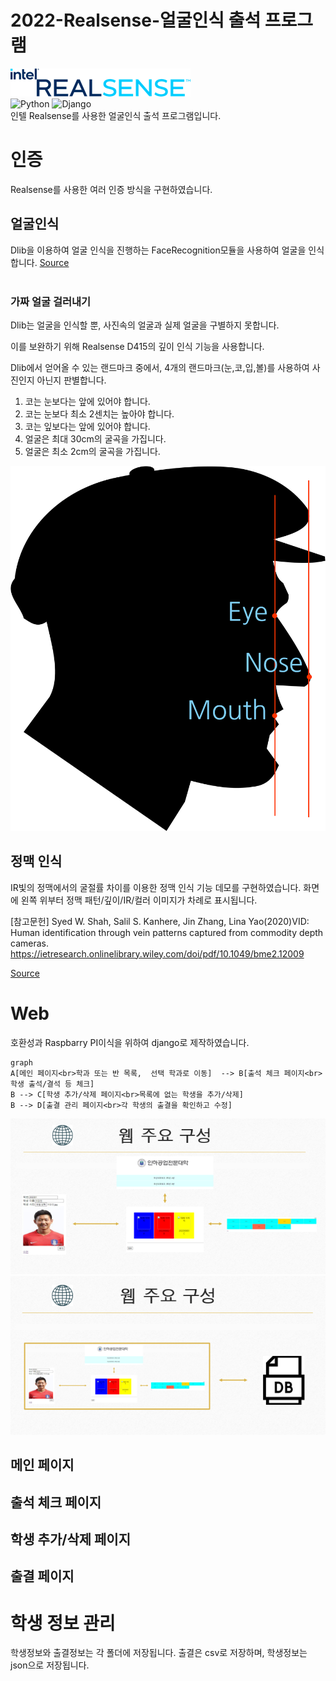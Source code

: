 # 2022-Realsense-얼굴인식 출석 프로그램
<img src=https://github.com/IntelRealSense/librealsense/raw/master/doc/img/realsense.png><br>
![Python](https://img.shields.io/badge/python-3670A0?style=for-the-badge&logo=python&logoColor=ffdd54) ![Django](https://img.shields.io/badge/django-%23092E20.svg?style=for-the-badge&logo=django&logoColor=white)<br>
인텔 Realsense를 사용한 얼굴인식 출석 프로그램입니다.

# 인증
Realsense를 사용한 여러 인증 방식을 구현하였습니다.

## 얼굴인식
Dlib을 이용하여 얼굴 인식을 진행하는 FaceRecognition모듈을 사용하여 얼굴을 인식합니다.
 [Source](https://github.com/JoKangHyeon/2022-_Realsense-/blob/main/RecogTools/face_recog_withD415.py)<br><br>
### 가짜 얼굴 걸러내기

Dlib는 얼굴을 인식할 뿐, 사진속의 얼굴과 실제 얼굴을 구별하지 못합니다.

이를 보완하기 위해 Realsense D415의 깊이 인식 기능을 사용합니다.

Dlib에서 얻어올 수 있는 랜드마크 중에서, 4개의 랜드마크(눈,코,입,볼)를 사용하여 사진인지 아닌지 판별합니다.

1. 코는 눈보다는 앞에 있어야 합니다.
2. 코는 눈보다 최소 2센치는 높아야 합니다.
3. 코는 잎보다는 앞에 있어야 합니다.
4. 얼굴은 최대 30cm의 굴곡을 가집니다.
5. 얼굴은 최소 2cm의 굴곡을 가집니다.

<img src=https://github.com/JoKangHyeon/2022-_Realsense-/blob/main/docs/image/img1.png>

## 정맥 인식
IR빛의 정맥에서의 굴절률 차이를 이용한 정맥 인식 기능 데모를 구현하였습니다.
화면에 왼쪽 위부터 정맥 패턴/깊이/IR/컬러 이미지가 차례로 표시됩니다.

[참고문헌]
Syed W. Shah, Salil S. Kanhere, Jin Zhang, Lina Yao(2020)VID: Human identification through vein patterns captured from commodity depth cameras.
https://ietresearch.onlinelibrary.wiley.com/doi/pdf/10.1049/bme2.12009

 [Source](https://github.com/JoKangHyeon/2022-_Realsense-/blob/main/RecogTools/vein_recog_withD415.py)

# Web
호환성과 Raspbarry PI이식을 위하여 django로 제작하였습니다.
```mermaid
graph 
A[메인 페이지<br>학과 또는 반 목록,  선택 학과로 이동]  --> B[출석 체크 페이지<br>학생 출석/결석 등 체크]
B --> C[학생 추가/삭제 페이지<br>목록에 없는 학생을 추가/삭제]
B --> D[출결 관리 페이지<br>각 학생의 출결을 확인하고 수정]
```
<img src=https://github.com/JoKangHyeon/2022-_Realsense-/blob/main/docs/image/img3.png>
<img src=https://github.com/JoKangHyeon/2022-_Realsense-/blob/main/docs/image/img4.png>

## 메인 페이지

## 출석 체크 페이지

## 학생 추가/삭제 페이지

## 출결 페이지


# 학생 정보 관리
학생정보와 출결정보는 각 폴더에 저장됩니다.
출결은 csv로 저장하며,
학생정보는 json으로 저장됩니다.
